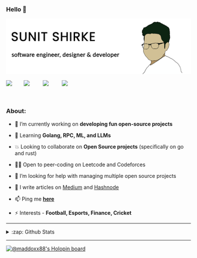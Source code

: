 ### Hello 👋
<img src="https://github.com/Maddoxx88/Maddoxx88/blob/master/Portfolio%20Design%20GitHub 2.png" />

[<img align="left" src="https://framerusercontent.com/images/RYuwqCxHlxrSfIOO7JZreY9YX9Q.png" width="48" />][linkedin]
[<img align="left" src="https://framerusercontent.com/images/uMA164Althqj1b2vXygS2wyBIgQ.png" width="52" />][dribbble]
[<img align="left" src="https://framerusercontent.com/images/8yvYtcx3cfJFOTpz7A4hI9AtiI.png" width="52" />][twitter]
[<img align="left" src="https://framerusercontent.com/images/qyHjNFaKZK3J0IgI963dEUUJ4.png" width="52" />][instagram]
<br />
<br />
<br />


### About:

- 🔭 I’m currently working on **developing fun open-source projects**

- 🌱 Learning **Golang, RPC, ML, and LLMs**

- 💥 Looking to collaborate on **Open Source projects** (specifically on go and rust)

- 🧑‍💻 Open to peer-coding on Leetcode and Codeforces 

- 🤝 I’m looking for help with managing multiple open source projects

- 📝 I write articles on [Medium](https://sunitshirke.medium.com/) and [Hashnode](https://sunitshirke.hashnode.dev/)

- 📫 Ping me [**here**](https://twitter.com/sunitshirke)

- ⚡ Interests - **Football, Esports, Finance, Cricket**

---

<details>
  <summary>:zap: Github Stats</summary>
<img align="center" src="https://github-readme-stats.vercel.app/api?username=maddoxx88&hide=%5B%22issues%22%5D&title_color=000000&icon_color=000000&text_color=000000&bg_color=FFFFFF&line_height=48&show_icons=true" />
</details>

---

[![@maddoxx88's Holopin board](https://holopin.me/maddoxx88)](https://holopin.io/@maddoxx88)

[linkedin]: https://www.linkedin.com/in/sunitshirke/
[dribbble]: https://dribbble.com/sunitshirke
[twitter]: https://twitter.com/sunitshirke
[instagram]: https://www.instagram.com/sunitshirke/
